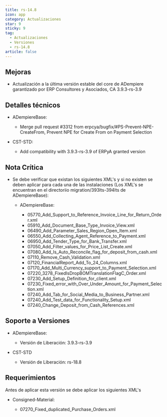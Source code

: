 ```yaml
---
title: rs-14.8
icon: app
category: Actualizaciones
star: 9
sticky: 9
tag:
  - Actualizaciones
  - Versiones
  - rs-14.8
article: false
---
```


## Mejoras

- Actualización a la última versión estable del core de ADempiere garantizado por ERP Consultores y Asociados, CA 3.9.3-rs-3.9

## Detalles técnicos

- ADempiereBase:

  - Merge pull request #3312 from erpcya/bugfix/#PS-Prevent-NPE-CreateFrom, Prevent NPE for Create From on Payment Selection

- CST-STD:

  - Add compatibility with 3.9.3-rs-3.9 of ERPyA granted version

## Nota Crítica

- Se debe verificar que existan los siguientes XML's y si no existen se deben aplicar para cada una de las instalaciones (Los XML's se encuentran en el directoriio migration/393lts-394lts de ADempiereBase):

  - ADempiereBase:

    - 05770_Add_Support_to_Reference_Invoice_Line_for_Return_Order.xml
    - 05910_Add_Document_Base_Type_Invoice_View.xml
    - 06490_Add_Parameter_Sales_Region_Open_Item.xml
    - 06550_Add_Collecting_Agent_Reference_to_Payment.xml
    - 06950_Add_Tender_Type_for_Bank_Transfer.xml
    - 07050_Add_Filter_values_for_Price_List_Create.xml
    - 07080_Add_Is_Auto_Reconcile_flag_for_deposit_from_cash.xml
    - 07110_Remove_Cash_Validation.xml
    - 07120_FinancialReport_Add_To_24_Columns.xml
    - 07170_Add_Multi_Currency_support_to_Payment_Selection.xml
    - 07220_3278_FixedIsDropBOMTranslationFlagC_Order.xml
    - 07230_Add_Setup_Definition_for_client.xml
    - 07230_Fixed_error_with_Over_Under_Amount_for_Payment_Selection.xml
    - 07240_Add_Tab_for_Social_Media_to_Business_Partner.xml
    - 07240_Add_Test_data_for_Functionality_Setup.xml
    - 07240_Change_Deposit_from_Cash_References.xml

## Soporte a Versiones

- ADempiereBase:

  - Versión de Liberación: 3.9.3-rs-3.9

- CST-STD

  - Versión de Liberación: rs-18.8

## Requerimientos

Antes de aplicar esta versión se debe aplicar los siguientes XML's

- Consigned-Material:

  - 07270_Fixed_duplicated_Purchase_Orders.xml
